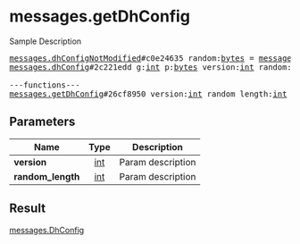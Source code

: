 # messages.getDhConfig

Sample Description

<pre>
<a href="../constructor/messages.dhConfigNotModified.md">messages.dhConfigNotModified</a>#c0e24635 random:<a href="../type/bytes.md">bytes</a> = <a href="../type/messages.DhConfig.md">messages.DhConfig</a>;
<a href="../constructor/messages.dhConfig.md">messages.dhConfig</a>#2c221edd g:<a href="../type/int.md">int</a> p:<a href="../type/bytes.md">bytes</a> version:<a href="../type/int.md">int</a> random:<a href="../type/bytes.md">bytes</a> = <a href="../type/messages.DhConfig.md">messages.DhConfig</a>;

---functions---
<a href="../method/messages.getDhConfig.md">messages.getDhConfig</a>#26cf8950 version:<a href="../type/int.md">int</a> random_length:<a href="../type/int.md">int</a> = <a href="../type/messages.DhConfig.md">messages.DhConfig</a>;
</pre>
## Parameters

| Name | Type | Description |
|------|:----:|-------------|
| **version** | <a href="../type/int.md">int</a> | Param description |
| **random_length** | <a href="../type/int.md">int</a> | Param description |

## Result

<a href="../type/messages.DhConfig.md">messages.DhConfig</a>

